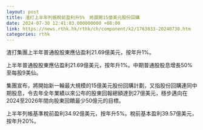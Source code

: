 ```yaml
---
layout: post
title: 渣打上半年列帳稅前盈利升5%　將展開15億美元股份回購
date: 2024-07-30 12:41:03.000000000 +08:00
link: https://news.rthk.hk/rthk/ch/component/k2/1763833-20240730.htm
categories: rthk
---
```


渣打集團上半年普通股股東應佔盈利21.69億美元，按年升1%。

上半年普通股股東應佔盈利21.69億美元，按年升1%。中期普通股股息增長50%至每股9美仙。

集團宣布，將開始新一輪最大規模的15億美元股份回購計劃，又指股份回購連同中期股息，令去年全年業績以來公布的股東回報總額達到27億美元，穩步邁向在2024至2026年間向股東回饋最少50億元的目標。

上半年列帳基準稅前盈利34.92億美元，按年升5%。稅前基本盈利39.57億美元，按年升20%。
